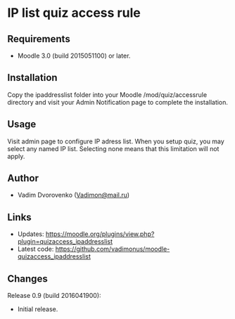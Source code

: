IP list quiz access rule
========================

Requirements
------------
- Moodle 3.0 (build 2015051100) or later.

Installation
------------
Copy the ipaddresslist folder into your Moodle /mod/quiz/accessrule directory and 
visit your Admin Notification page to complete the installation.

Usage
-----
Visit admin page to configure IP adress list. When you setup quiz, you may select any named IP list. 
Selecting none means that this limitation will not apply.

Author
------
- Vadim Dvorovenko (Vadimon@mail.ru)

Links
-----
- Updates: https://moodle.org/plugins/view.php?plugin=quizaccess_ipaddresslist
- Latest code: https://github.com/vadimonus/moodle-quizaccess_ipaddresslist

Changes
-------
Release 0.9 (build 2016041900):
- Initial release.